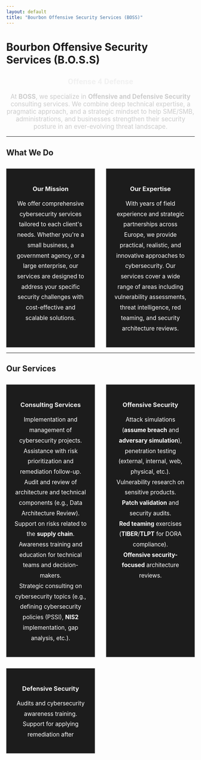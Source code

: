 ```yaml
---
layout: default
title: "Bourbon Offensive Security Services (BOSS)"
---
```


# Bourbon Offensive Security Services (B.O.S.S)

<div style="text-align: center;">
  <h2 style="font-family: 'Roboto', sans-serif; color: #f1f1f1; font-weight: bold;">Offense 4 Defense</h2>
</div>

<p style="text-align: center; color: #ccc; font-size: 1.2em;">At <strong>BOSS</strong>, we specialize in <strong>Offensive and Defensive Security</strong> consulting services. We combine deep technical expertise, a pragmatic approach, and a strategic mindset to help SME/SMB, administrations, and businesses strengthen their security posture in an ever-evolving threat landscape.</p>

---

## What We Do

<div style="display: grid; grid-template-columns: repeat(2, 1fr); gap: 30px; margin-top: 30px;">
  
  <!-- Our Mission -->
  <div style="border: 1px solid #333; padding: 20px; background-color: #1c1c1c; color: #fff; text-align: center;">
    <h3 style="color: #f1f1f1;">Our Mission</h3>
    <p style="line-height: 1.8; font-size: 1.1em;">We offer comprehensive cybersecurity services tailored to each client's needs. Whether you're a small business, a government agency, or a large enterprise, our services are designed to address your specific security challenges with cost-effective and scalable solutions.</p>
  </div>
  
  <!-- Our Expertise -->
  <div style="border: 1px solid #333; padding: 20px; background-color: #1c1c1c; color: #fff; text-align: center;">
    <h3 style="color: #f1f1f1;">Our Expertise</h3>
    <p style="line-height: 1.8; font-size: 1.1em;">With years of field experience and strategic partnerships across Europe, we provide practical, realistic, and innovative approaches to cybersecurity. Our services cover a wide range of areas including vulnerability assessments, threat intelligence, red teaming, and security architecture reviews.</p>
  </div>

</div>

---

## Our Services

<div style="display: grid; grid-template-columns: repeat(2, 1fr); gap: 30px; margin-top: 30px;">
  
  <!-- Consulting Services -->
  <div style="border: 1px solid #333; padding: 20px; background-color: #1c1c1c; color: #fff; text-align: center;">
    <h3 style="color: #f1f1f1;">Consulting Services</h3>
    <p style="line-height: 1.8; font-size: 1.1em;">
      Implementation and management of cybersecurity projects.<br>
      Assistance with risk prioritization and remediation follow-up.<br>
      Audit and review of architecture and technical components (e.g., Data Architecture Review).<br>
      Support on risks related to the <strong>supply chain</strong>.<br>
      Awareness training and education for technical teams and decision-makers.<br>
      Strategic consulting on cybersecurity topics (e.g., defining cybersecurity policies (PSSI), <strong>NIS2</strong> implementation, gap analysis, etc.).
    </p>
  </div>

  <!-- Offensive Security -->
  <div style="border: 1px solid #333; padding: 20px; background-color: #1c1c1c; color: #fff; text-align: center;">
    <h3 style="color: #f1f1f1;">Offensive Security</h3>
    <p style="line-height: 1.8; font-size: 1.1em;">
      Attack simulations (<strong>assume breach</strong> and <strong>adversary simulation</strong>), penetration testing (external, internal, web, physical, etc.).<br>
      Vulnerability research on sensitive products.<br>
      <strong>Patch validation</strong> and security audits.<br>
      <strong>Red teaming</strong> exercises (<strong>TIBER</strong>/<strong>TLPT</strong> for DORA compliance).<br>
      <strong>Offensive security-focused</strong> architecture reviews.
    </p>
  </div>

  <!-- Defensive Security -->
  <div style="border: 1px solid #333; padding: 20px; background-color: #1c1c1c; color: #fff; text-align: center;">
    <h3 style="color: #f1f1f1;">Defensive Security</h3>
    <p style="line-height: 1.8; font-size: 1.1em;">
      Audits and cybersecurity awareness training.<br>
      Support for applying remediation after
